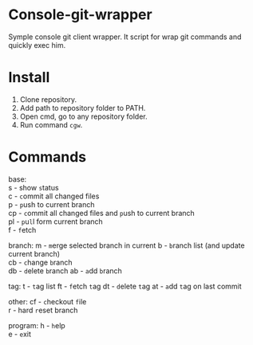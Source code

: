# Console-git-wrapper
Symple console git client wrapper. It script for wrap git commands and quickly exec him.

# Install
1. Clone repository.
2. Add path to repository folder to PATH.
3. Open cmd, go to any repository folder.
4. Run command `cgw`.

# Commands
  
base:  
s   - show `s`tatus  
c   - `c`ommit all changed files  
p   - `p`ush to current branch  
cp  - `c`ommit all changed files and `p`ush to current branch  
pl  - `p`u`l`l form current branch  
f   - `f`etch  

branch:
m   - `m`erge selected branch in current
b   - `b`ranch list (and update current branch)  
cb  - `c`hange `b`ranch   
db  - `d`elete `b`ranch
ab  - `a`dd `b`ranch

tag:
t   - `t`ag list
ft  - `f`etch `t`ag
dt  - `d`elete `t`ag
at  - `a`dd `t`ag on last commit

other:
cf  - `c`heckout `f`ile  
r   - hard `r`eset branch  
  
program:
h   - `h`elp  
e   - `e`xit  
